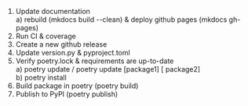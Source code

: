 1. Update documentation  
    a) rebuild (mkdocs build --clean) & deploy github pages (mkdocs gh-pages)
2. Run CI & coverage
3. Create a new github release
4. Update version.py & pyproject.toml
5. Verify poetry.lock & requirements are up-to-date  
    a) poetry update / poetry update [package1] [ package2]  
    b) poetry install
6. Build package in poetry (poetry build)
7. Publish to PyPI (poetry publish)